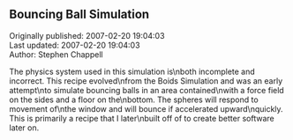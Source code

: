 ## Bouncing Ball Simulation  
Originally published: 2007-02-20 19:04:03  
Last updated: 2007-02-20 19:04:03  
Author: Stephen Chappell  
  
The physics system used in this simulation is\nboth incomplete and incorrect. This recipe evolved\nfrom the Boids Simulation and was an early attempt\nto simulate bouncing balls in an area contained\nwith a force field on the sides and a floor on the\nbottom. The spheres will respond to movement of\nthe window and will bounce if accelerated upward\nquickly. This is primarily a recipe that I later\nbuilt off of to create better software later on.